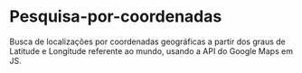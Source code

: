 # Pesquisa-por-coordenadas
Busca de localizações por coordenadas geográficas a partir dos graus de Latitude e Longitude referente ao mundo, usando a API do Google Maps em JS. 
